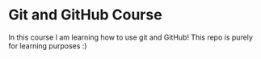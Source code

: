 # Git and GitHub Course

In this course I am learning how to use git and GitHub!
This repo is purely for learning purposes :)
